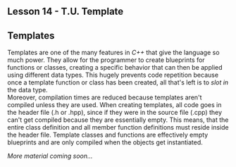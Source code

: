 ## Lesson 14 - T.U. Template

## Templates

Templates are one of the many features in _C++_ that give the language so much power. They allow for the programmer to create blueprints for functions or classes, creating a specific behavior that can then be applied using different data types. This hugely prevents code repetition because once a template function or class has been created, all that's left is to _slot in_ the data type. <br>
Moreover, compilation times are reduced because templates aren't compiled unless they are used. When creating templates, all code goes in the header file (.h or .hpp), since if they were in the source file (.cpp) they can't get compiled because they are essentially empty. This means, that the entire class definition and all member function definitions must reside inside the header file. Template classes and functions are effectively empty blueprints and are only compiled when the objects get instantiated.

_More material coming soon..._

